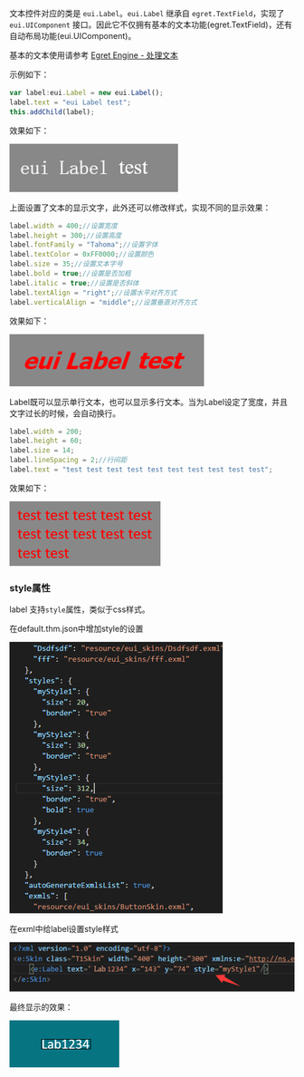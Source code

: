 文本控件对应的类是 `eui.Label`。`eui.Label` 继承自 `egret.TextField`，实现了 `eui.UIComponent` 接口。因此它不仅拥有基本的文本功能(egret.TextField)，还有自动布局功能(eui.UIComponent)。

基本的文本使用请参考 [Egret Engine - 处理文本](../../../../Engine2D/textField/createText/README.md)

示例如下：
```  TypeScript
var label:eui.Label = new eui.Label();
label.text = "eui Label test";
this.addChild(label);
```
效果如下：

![](560154d02a353.png)

上面设置了文本的显示文字，此外还可以修改样式，实现不同的显示效果：

```  TypeScript
label.width = 400;//设置宽度
label.height = 300;//设置高度
label.fontFamily = "Tahoma";//设置字体
label.textColor = 0xFF0000;//设置颜色
label.size = 35;//设置文本字号
label.bold = true;//设置是否加粗
label.italic = true;//设置是否斜体
label.textAlign = "right";//设置水平对齐方式
label.verticalAlign = "middle";//设置垂直对齐方式
```
效果如下：

![](560154da0bf2f.png)

Label既可以显示单行文本，也可以显示多行文本。当为Label设定了宽度，并且文字过长的时候，会自动换行。
```  TypeScript
label.width = 200;
label.height = 60;
label.size = 14;
label.lineSpacing = 2;//行间距
label.text = "test test test test test test test test test test";
```
效果如下：

![](560154ede9474.png)

### style属性
label 支持`style`属性，类似于css样式。

在default.thm.json中增加style的设置

![](thmjson.png)

在exml中给label设置style样式

![](exmlstyle.png)

最终显示的效果：

![](preview.png)


